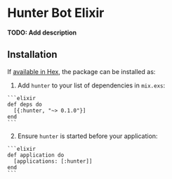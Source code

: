 # Hunter Bot Elixir

**TODO: Add description**

## Installation

If [available in Hex](https://hex.pm/docs/publish), the package can be installed as:

  1. Add `hunter` to your list of dependencies in `mix.exs`:

    ```elixir
    def deps do
      [{:hunter, "~> 0.1.0"}]
    end
    ```

  2. Ensure `hunter` is started before your application:

    ```elixir
    def application do
      [applications: [:hunter]]
    end
    ```

